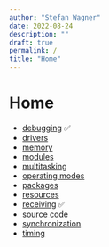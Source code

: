 ```yaml
---
author: "Stefan Wagner"
date: 2022-08-24
description: ""
draft: true
permalink: /
title: "Home"
---
```


# Home

- [debugging](debugging.md) ✅
- [drivers](drivers.md)
- [memory](memory.md)
- [modules](modules/index.md)
- [multitasking](multitasking.md)
- [operating modes](operating-modes.md)
- [packages](packages.md)
- [resources](resources.md)
- [receiving](receiving.md) ✅
- [source code](source-code.md)
- [synchronization](synchronization.md)
- [timing](timing.md)
